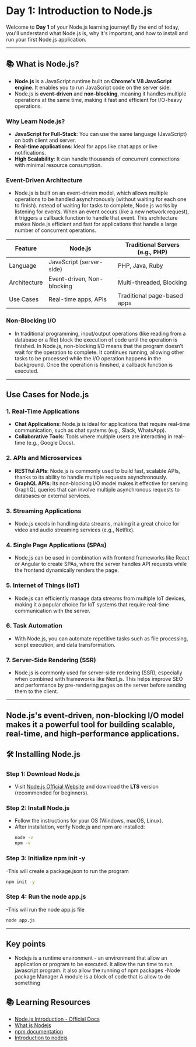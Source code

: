 # Day 1: Introduction to Node.js

Welcome to **Day 1** of your Node.js learning journey! By the end of today, you'll understand what Node.js is, why it's important, and how to install and run your first Node.js application.

---

## 📚 **What is Node.js?**

- **Node.js** is a JavaScript runtime built on **Chrome's V8 JavaScript engine**. It enables you to run JavaScript code on the server side.
- Node.js is **event-driven** and **non-blocking**, meaning it handles multiple operations at the same time, making it fast and efficient for I/O-heavy operations.

### **Why Learn Node.js?**
- **JavaScript for Full-Stack**: You can use the same language (JavaScript) on both client and server.
- **Real-time applications**: Ideal for apps like chat apps or live notifications.
- **High Scalability**: It can handle thousands of concurrent connections with minimal resource consumption.

### **Event-Driven Architecture**
- Node.js is built on an event-driven model, which allows multiple operations to be handled asynchronously (without waiting for each one to finish).
nstead of waiting for tasks to complete, Node.js works by listening for events. When an event occurs (like a new network request), it triggers a callback function to handle that event. This architecture makes Node.js efficient and fast for applications that handle a large number of concurrent operations.
  
| Feature         | Node.js                        | Traditional Servers (e.g., PHP)       |
|-----------------|--------------------------------|---------------------------------------|
| Language        | JavaScript (server-side)       | PHP, Java, Ruby                       |
| Architecture    | Event-driven, Non-blocking     | Multi-threaded, Blocking              |
| Use Cases       | Real-time apps, APIs           | Traditional page-based apps           |


### **Non-Blocking I/O**
- In traditional programming, input/output operations (like reading from a database or a file) block the execution of code until the operation is finished. In Node.js, non-blocking I/O means that the program doesn’t wait for the operation to complete. It continues running, allowing other tasks to be processed while the I/O operation happens in the background. Once the operation is finished, a callback function is executed.

---
## Use Cases for Node.js

### 1. Real-Time Applications

- **Chat Applications**: Node.js is ideal for applications that require real-time communication, such as chat systems (e.g., Slack, WhatsApp).
- **Collaborative Tools**: Tools where multiple users are interacting in real-time (e.g., Google Docs).

### 2. APIs and Microservices

- **RESTful APIs**: Node.js is commonly used to build fast, scalable APIs, thanks to its ability to handle multiple requests asynchronously.
- **GraphQL APIs**: Its non-blocking I/O model makes it effective for serving GraphQL queries that can involve multiple asynchronous requests to databases or external services.

### 3. Streaming Applications

- Node.js excels in handling data streams, making it a great choice for video and audio streaming services (e.g., Netflix).

### 4. Single Page Applications (SPAs)

- Node.js can be used in combination with frontend frameworks like React or Angular to create SPAs, where the server handles API requests while the frontend dynamically renders the page.

### 5. Internet of Things (IoT)

- Node.js can efficiently manage data streams from multiple IoT devices, making it a popular choice for IoT systems that require real-time communication with the server.

### 6. Task Automation

- With Node.js, you can automate repetitive tasks such as file processing, script execution, and data transformation.

### 7. Server-Side Rendering (SSR)

- Node.js is commonly used for server-side rendering (SSR), especially when combined with frameworks like Next.js. This helps improve SEO and performance by pre-rendering pages on the server before sending them to the client.

---

Node.js's event-driven, non-blocking I/O model makes it a powerful tool for building scalable, real-time, and high-performance applications.
---

## 🛠 **Installing Node.js**

### Step 1: Download Node.js
- Visit [Node.js Official Website](https://nodejs.org/) and download the **LTS** version (recommended for beginners).
  
### Step 2: Install Node.js
- Follow the instructions for your OS (Windows, macOS, Linux).
- After installation, verify Node.js and npm are installed:
  ```bash
  node -v
  npm -v
  ```

### Step 3: Initialize npm init -y
-This will create a package.json to run the program
```bash 
npm init -y
```


### Step 4: Run the node app.js
-This will run the node app.js file
```bash
node app.js
```
---

## Key points
- Nodejs is a runtime environment - an environment that allow an application or program to be executed.
It allow the run time to run javascript program.
it also allow the running of npm packages -Node package Manager 
A module is a block of code that is allow to do something


## 📚 **Learning Resources**
- [Node.js Introduction - Official Docs](https://nodejs.org/en/learn/getting-started/introuction-to-nodejs/)
- [What is Nodejs](https://nodejs.org/en/docs/)
- [npm documentation](https://docs.npmjs.com/getting-started/)
- [Introduction to nodejs](https://www.youtube.com/watch?v=q-xS25lsN3I)


